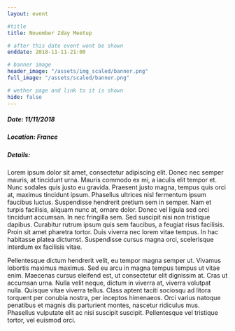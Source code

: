 ```yaml
---
layout: event

#title
title: November Zday Meetup

# after this date event wont be shown
enddate: 2018-11-11-21:00

# banner image
header_image: "/assets/img_scaled/banner.png"
full_image: "/assets/scaled/banner.png"

# wether page and link to it is shown
hide: false
---
```



##### Date: 11/11/2018

##### Location: France

##### Details:
Lorem ipsum dolor sit amet, consectetur adipiscing elit. Donec nec semper mauris, at tincidunt urna. Mauris commodo ex mi, a iaculis elit tempor et. Nunc sodales quis justo eu gravida. Praesent justo magna, tempus quis orci at, maximus tincidunt ipsum. Phasellus ultrices nisl fermentum ipsum faucibus luctus. Suspendisse hendrerit pretium sem in semper. Nam et turpis facilisis, aliquam nunc at, ornare dolor. Donec vel ligula sed orci tincidunt accumsan. In nec fringilla sem. Sed suscipit nisi non tristique dapibus. Curabitur rutrum ipsum quis sem faucibus, a feugiat risus facilisis. Proin sit amet pharetra tortor. Duis viverra nec lorem vitae tempus. In hac habitasse platea dictumst. Suspendisse cursus magna orci, scelerisque interdum ex facilisis vitae.

Pellentesque dictum hendrerit velit, eu tempor magna semper ut. Vivamus lobortis maximus maximus. Sed eu arcu in magna tempus tempus ut vitae enim. Maecenas cursus eleifend est, ut consectetur elit dignissim at. Cras ut accumsan urna. Nulla velit neque, dictum in viverra at, viverra volutpat nulla. Quisque vitae viverra tellus. Class aptent taciti sociosqu ad litora torquent per conubia nostra, per inceptos himenaeos. Orci varius natoque penatibus et magnis dis parturient montes, nascetur ridiculus mus. Phasellus vulputate elit ac nisi suscipit suscipit. Pellentesque vel tristique tortor, vel euismod orci.
